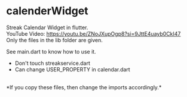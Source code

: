 # calenderWidget
Streak Calendar Widget in flutter.
<br>
YouTube Video: https://youtu.be/ZNoJXupOgp8?si=9JttE4uayb0CkI47
<br>
Only the files in the lib folder are given.


See main.dart to know how to use it.
- Don't touch streakservice.dart
- Can change USER_PROPERTY in calendar.dart
<br>
*If you copy these files, then change the imports accordingly.*
